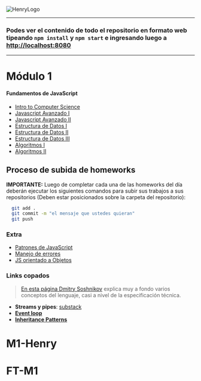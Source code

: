 ![HenryLogo](https://d31uz8lwfmyn8g.cloudfront.net/Assets/logo-henry-white-lg.png)

---

### Podes ver el contenido de todo el repositorio en formato web tipeando `npm install` y `npm start` e ingresando luego a <http://localhost:8080>

---

# Módulo 1

#### Fundamentos de JavaScript

<div class="hide">

- [Intro to Computer Science](./01-IntroToCS)
- [Javascript Avanzado I](./02-JavaScriptAvanzado-I)
- [Javascript Avanzado II](./03-JavaScriptAvanzado-II)
- [Estructura de Datos I](./04-EstructuraDeDatos-I)
- [Estructura de Datos II](./05-EstructuraDeDatos-II)
- [Estructura de Datos III](./06-EstructuraDeDatos-III)
- [Algoritmos I](./07-Algoritmos-I)
- [Algoritmos II](./08-Algoritmos-II)

</div >

## Proceso de subida de homeworks

__IMPORTANTE:__ Luego de completar cada una de las homeworks del día deberán ejecutar los siguientes comandos para subir sus trabajos a sus repositorios (Deben estar posicionados sobre la carpeta del repositorio):

```bash
  git add . 
  git commit -m "el mensaje que ustedes quieran"
  git push
```

### Extra

- [Patrones de JavaScript](https://addyosmani.com/resources/essentialjsdesignpatterns/book/)
- [Manejo de errores](./02-JavaScriptAvanzado-I/errores.md)
- [JS orientado a Objetos](./02-JavaScriptAvanzado-I/OOP.md)

### Links copados

> [En esta página Dmitry Soshnikov](http://dmitrysoshnikov.com/ecmascript/javascript-the-core/#this-value) explica muy a fondo varios conceptos del lenguaje, casi a nivel de la especificación técnica.

- __Streams y pipes__: [substack](https://github.com/substack/stream-handbook)
- [__Event loop__](https://www.youtube.com/watch?v=8aGhZQkoFbQ)
- [__Inheritance Patterns__](http://davidshariff.com/blog/javascript-inheritance-patterns/#first-article)
# M1-Henry
# FT-M1
